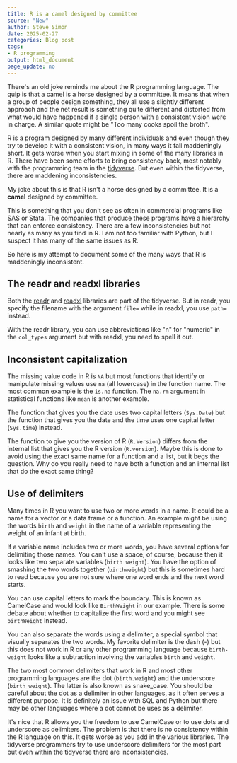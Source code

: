 ```yaml
---
title: R is a camel designed by committee
source: "New"
author: Steve Simon
date: 2025-02-27
categories: Blog post
tags:
- R programming
output: html_document
page_update: no
---
```


There's an old joke reminds me about the R programming language. The quip is that a camel is a horse designed by a committee. It means that when a group of people design something, they all use a slightly different approach and the net result is something quite different and distorted from what would have happened if a single person with a consistent vision were in charge. A similar quote might be "Too many cooks spoil the broth".

<!---more--->

R is a program designed by many different individuals and even though they try to develop it with a consistent vision, in many ways it fall maddeningly short. It gets worse when you start mixing in some of the many libraries in R. There have been some efforts to bring consistency back, most notably with the programming team in the [tidyverse][ref01]. But even within the tidyverse, there are maddening inconsistencies.

[ref01]: https://www.tidyverse.org/

My joke about this is that R isn't a horse designed by a committee. It is a **camel** designed by committee.

This is something that you don't see as often in commercial programs like SAS or Stata. The companies that produce these programs have a hierarchy that can enforce consistency. There are a few inconsistencies but not nearly as many as you find in R. I am not too familiar with Python, but I suspect it has many of the same issues as R.

So here is my attempt to document some of the many ways that R is maddeningly inconsistent.

## The readr and readxl libraries

Both the [readr][ref02] and [readxl][ref03] libraries are part of the tidyverse. But in readr, you specify the filename with the argument `file=` while in readxl, you use `path=` instead. 

[ref02]: https://readr.tidyverse.org/
[ref03]: https://readxl.tidyverse.org/

With the readr library, you can use abbreviations like "n" for "numeric" in the `col_types` argument but with readxl, you need to spell it out.

## Inconsistent capitalization

The missing value code in R is `NA` but most functions that identify or manipulate missing values use `na` (all lowercase) in the function name. The most common example is the `is.na` function. The `na.rm` argument in statistical functions like `mean` is another example.

The function that gives you the date uses two capital letters (`Sys.Date`) but the function that gives you the date and the time uses one capital letter (`Sys.time`) instead.

The function to give you the version of R (`R.Version`) differs from the internal list that gives you the R version (`R.version`). Maybe this is done to avoid using the exact same name for a function and a list, but it begs the question. Why do you really need to have both a function and an internal list that do the exact same thing?

## Use of delimiters

Many times in R you want to use two or more words in a name. It could be a name for a vector or a data frame or a function. An example might be using the words `birth` and  `weight` in the name of a variable representing the weight of an infant at birth.

If a variable name includes two or more words, you have several options for delimiting those names. You can't use a space, of course, because then it looks like two separate variables (`birth weight`). You have the option of smashing the two words together (`birthweight`) but this is sometimes hard to read because you are not sure where one word ends and the next word starts.

You can use capital letters to mark the boundary. This is known as CamelCase and would look like `BirthWeight` in our example. There is some debate about whether to capitalize the first word and you might see `birthWeight` instead.

You can also separate the words using a delimiter, a special symbol that visually separates the two words. My favorite delimiter is the dash (-) but this does not work in R or any other programming language because `birth-weight` looks like a subtraction involving the variables `birth` and `weight`.

The two most common delimiters that work in R and most other programming languages are the dot (`birth.weight`) and the underscore (`birth_weight`). The latter is also known as snake_case. You should be careful about the dot as a delimiter in other languages, as it often serves a different purpose. It is definitely an issue with SQL and Python but there may be other languages where a dot cannot be uses as a delimiter.

It's nice that R allows you the freedom to use CamelCase or to use dots and underscore as delimiters. The problem is that there is no consistency within the R language on this. It gets worse as you add in the various libraries. The tidyverse programmers try to use underscore delimiters for the most part but even within the tidyverse there are inconsistencies.
